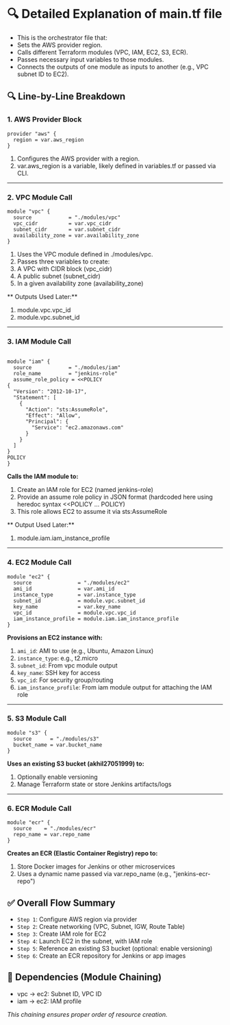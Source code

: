# 🔍 Detailed Explanation of main.tf file

- This is the orchestrator file that:
- Sets the AWS provider region.
- Calls different Terraform modules (VPC, IAM, EC2, S3, ECR).
- Passes necessary input variables to those modules.
- Connects the outputs of one module as inputs to another (e.g., VPC subnet ID to EC2).

## 🔍 Line-by-Line Breakdown

### 1. AWS Provider Block

```hcl
provider "aws" {
  region = var.aws_region
}
```

1. Configures the AWS provider with a region.
2. var.aws_region is a variable, likely defined in variables.tf or passed via CLI.

---

### 2. VPC Module Call
```hcl
module "vpc" {
  source            = "./modules/vpc"
  vpc_cidr          = var.vpc_cidr
  subnet_cidr       = var.subnet_cidr
  availability_zone = var.availability_zone
}
```

1. Uses the VPC module defined in ./modules/vpc.
2. Passes three variables to create:
3. A VPC with CIDR block (vpc_cidr)
4. A public subnet (subnet_cidr)
5. In a given availability zone (availability_zone)

** Outputs Used Later:**

1. module.vpc.vpc_id
2. module.vpc.subnet_id

---

### 3. IAM Module Call

```hcl

module "iam" {
  source            = "./modules/iam"
  role_name         = "jenkins-role"
  assume_role_policy = <<POLICY
{
  "Version": "2012-10-17",
  "Statement": [
    {
      "Action": "sts:AssumeRole",
      "Effect": "Allow",
      "Principal": {
        "Service": "ec2.amazonaws.com"
      }
    }
  ]
}
POLICY
}
```

**Calls the IAM module to:**

1. Create an IAM role for EC2 (named jenkins-role)
2. Provide an assume role policy in JSON format (hardcoded here using heredoc syntax <<POLICY ... POLICY)
3. This role allows EC2 to assume it via sts:AssumeRole

** Output Used Later:**

1. module.iam.iam_instance_profile

---

### 4. EC2 Module Call
```hcl
module "ec2" {
  source               = "./modules/ec2"
  ami_id               = var.ami_id
  instance_type        = var.instance_type
  subnet_id            = module.vpc.subnet_id
  key_name             = var.key_name
  vpc_id               = module.vpc.vpc_id
  iam_instance_profile = module.iam.iam_instance_profile
}
```

**Provisions an EC2 instance with:**
1. `ami_id`: AMI to use (e.g., Ubuntu, Amazon Linux)
2. `instance_type`: e.g., t2.micro
3. `subnet_id`: From vpc module output
4. `key_name`: SSH key for access
5. `vpc_id`: For security group/routing
6. `iam_instance_profile`: From iam module output for attaching the IAM role

---

### 5. S3 Module Call
```hcl
module "s3" {
  source      = "./modules/s3"
  bucket_name = var.bucket_name
}

```
**Uses an existing S3 bucket (akhil27051999) to:**
1. Optionally enable versioning
2. Manage Terraform state or store Jenkins artifacts/logs
   
---

### 6. ECR Module Call
```hcl
module "ecr" {
  source    = "./modules/ecr"
  repo_name = var.repo_name
}

```

**Creates an ECR (Elastic Container Registry) repo to:**
1. Store Docker images for Jenkins or other microservices
2. Uses a dynamic name passed via var.repo_name (e.g., "jenkins-ecr-repo")



## ✅ Overall Flow Summary

- `Step 1`: Configure AWS region via provider
- `Step 2`: Create networking (VPC, Subnet, IGW, Route Table)
- `Step 3`: Create IAM role for EC2
- `Step 4`: Launch EC2 in the subnet, with IAM role
- `Step 5`: Reference an existing S3 bucket (optional: enable versioning)
- `Step 6`: Create an ECR repository for Jenkins or app images


## 🧩 Dependencies (Module Chaining)

- vpc → ec2: Subnet ID, VPC ID
- iam → ec2: IAM profile

*This chaining ensures proper order of resource creation.*

